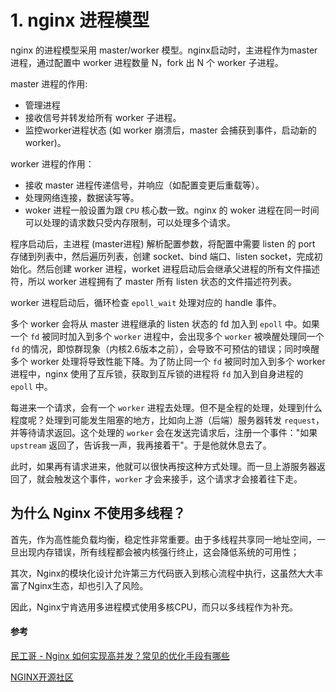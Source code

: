 # 1. nginx 进程模型

nginx 的进程模型采用 master/worker 模型。nginx启动时，主进程作为master 进程，通过配置中 worker 进程数量 N，fork 出 N 个 worker 子进程。

master 进程的作用:

- 管理进程
- 接收信号并转发给所有 worker 子进程。
- 监控worker进程状态 (如 worker 崩溃后，master 会捕获到事件，启动新的 worker)。

worker 进程的作用：

- 接收 master 进程传递信号，并响应（如配置变更后重载等）。
- 处理网络连接，数据读写等。
- woker 进程一般设置为跟 `CPU` 核心数一致。nginx 的 woker 进程在同一时间可以处理的请求数只受内存限制，可以处理多个请求。

程序启动后，主进程 (master进程) 解析配置参数，将配置中需要 listen 的 port 存储到列表中，然后遍历列表，创建 socket、bind 端口、listen socket，完成初始化。然后创建 worker 进程，worket 进程启动后会继承父进程的所有文件描述符，所以 worker 进程拥有了 master 所有 listen 状态的文件描述符列表。

worker 进程启动后，循环检查 `epoll_wait` 处理对应的 handle 事件。

多个 worker 会将从 master 进程继承的 listen 状态的 fd 加入到 `epoll` 中。如果一个 `fd` 被同时加入到多个 `worker` 进程中，会出现多个 `worker` 被唤醒处理同一个 `fd` 的情况，即惊群现象（内核2.6版本之前），会导致不可预估的错误；同时唤醒多个 worker 处理将导致性能下降。为了防止同一个 `fd` 被同时加入到多个 worker 进程中，nginx 使用了互斥锁，获取到互斥锁的进程将 `fd` 加入到自身进程的 `epoll` 中。



每进来一个请求，会有一个 `worker` 进程去处理。但不是全程的处理，处理到什么程度呢？处理到可能发生阻塞的地方，比如向上游（后端）服务器转发 `request`，并等待请求返回。这个处理的 `worker` 会在发送完请求后，注册一个事件："如果 `upstream` 返回了，告诉我一声，我再接着干"。于是他就休息去了。

此时，如果再有请求进来，他就可以很快再按这种方式处理。而一旦上游服务器返回了，就会触发这个事件，`worker` 才会来接手，这个请求才会接着往下走。





## 为什么 Nginx 不使用多线程？

 首先，作为高性能负载均衡，稳定性非常重要。由于多线程共享同一地址空间，一旦出现内存错误，所有线程都会被内核强行终止，这会降低系统的可用性；

 其次，Nginx的模块化设计允许第三方代码嵌入到核心流程中执行，这虽然大大丰富了Nginx生态，却也引入了风险。

因此，Nginx宁肯选用多进程模式使用多核CPU，而只以多线程作为补充。



#### 参考

[民工哥 - Nginx 如何实现高并发？常见的优化手段有哪些](https://mp.weixin.qq.com/s/aM7n3C8m-YydNBlJhUXprA)

[NGINX开源社区](https://zhuanlan.zhihu.com/p/420043253)